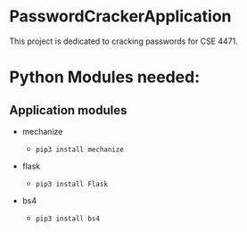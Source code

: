# PasswordCrackerApplication

This project is dedicated to cracking passwords for CSE 4471.

# Python Modules needed: #


## Application modules ##

- mechanize

  - `pip3 install mechanize`


- flask

  - `pip3 install Flask`
  
- bs4

  - `pip3 install bs4`



   
